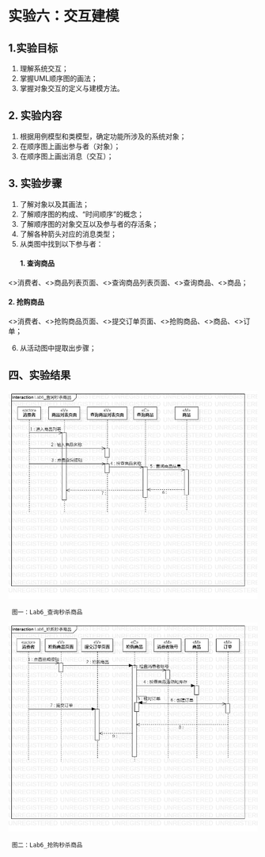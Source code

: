 # 实验六：交互建模

## 1.实验目标
1. 理解系统交互；
2. 掌握UML顺序图的画法；
3. 掌握对象交互的定义与建模方法。

## 2. 实验内容
1. 根据用例模型和类模型，确定功能所涉及的系统对象；
2. 在顺序图上画出参与者（对象）；
3. 在顺序图上画出消息（交互）；

## 3. 实验步骤
1. 了解对象以及其画法；
2. 了解顺序图的构成、“时间顺序”的概念；
3. 了解顺序图的对象交互以及参与者的存活条；
4. 了解各种箭头对应的消息类型；
5. 从类图中找到以下参与者：
   #### 1. 查询商品
 <<actor>>消费者、<<V>>商品列表页面、<<V>>查询商品列表页面、<<C>>查询商品、<<M>>商品；
   #### 2. 抢购商品
  <<actor>>消费者、<<V>>抢购商品页面、<<V>>提交订单页面、<<C>>抢购商品、<<M>>商品、<<M>>订单；

6. 从活动图中提取出步骤；


## 四、实验结果

![Lab6_查询秒杀商品](./Lab6_查询秒杀商品.jpg)

 	 图一：Lab6_查询秒杀商品

![Lab6_抢购秒杀商品](./Lab6_抢购秒杀商品.jpg)  

 	 图二：Lab6_抢购秒杀商品
